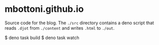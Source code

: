 # mbottoni.github.io

Source code for the blog. The `./src` directory contains a deno script that reads `.djot` from
`./content` and writes `.html` to `./out`.


$ deno task build
$ deno task watch
```
